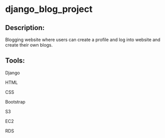 
# django_blog_project

## Description:

Blogging website where users can create a profile and log into website and create their own blogs.

## Tools:
  
  Django
  
  HTML
  
  CSS
  
  Bootstrap
  
  S3
  
  EC2
  
  RDS
  
